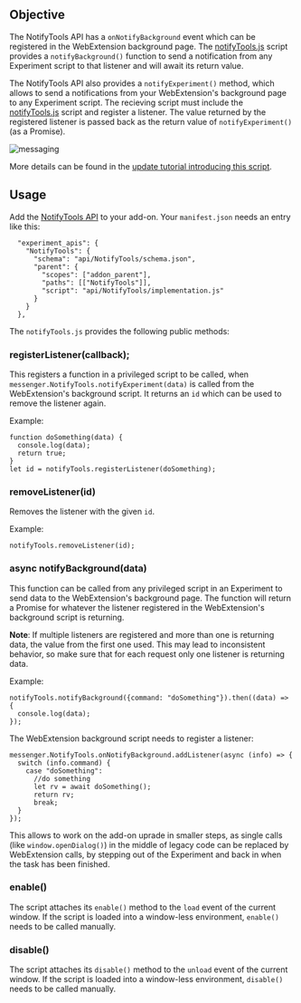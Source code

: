 ## Objective

The NotifyTools API has a `onNotifyBackground` event which can be registered in the WebExtension background page. The [notifyTools.js](https://github.com/thundernest/addon-developer-support/tree/master/scripts/notifyTools) script provides a `notifyBackground()` function to send a notification from any Experiment script to that listener and will await its return value.

The NotifyTools API also provides a `notifyExperiment()` method, which allows to send a notifications from your
WebExtension's background page to any Experiment script. The recieving script must include the [notifyTools.js](https://github.com/thundernest/addon-developer-support/tree/master/scripts/notifyTools) script and register a listener. The value returned by
the registered listener is passed back as the return value of `notifyExperiment()` (as a Promise).

![messaging](https://user-images.githubusercontent.com/5830621/111921572-90db8d80-8a95-11eb-8673-4e1370d49e4b.png)

More details can be found in the [update tutorial introducing this script](https://github.com/thundernest/addon-developer-support/wiki/Tutorial:-Convert-add-on-parts-individually-by-using-a-messaging-system).

## Usage

Add the [NotifyTools API](https://github.com/thundernest/addon-developer-support/tree/master/auxiliary-apis/NotifyTools) to your add-on. Your `manifest.json` needs an entry like this:

```
  "experiment_apis": {
    "NotifyTools": {
      "schema": "api/NotifyTools/schema.json",
      "parent": {
        "scopes": ["addon_parent"],
        "paths": [["NotifyTools"]],
        "script": "api/NotifyTools/implementation.js"
      }
    }
  },
```

The `notifyTools.js` provides the following public methods:

### registerListener(callback);

This registers a function in a privileged script to be called, when `messenger.NotifyTools.notifyExperiment(data)` is
called from the WebExtension's background script. It returns an `id` which can be used to remove the listener again.

Example:

```
function doSomething(data) {
  console.log(data);
  return true;
}
let id = notifyTools.registerListener(doSomething);
```

### removeListener(id)

Removes the listener with the given `id`.

Example:

```
notifyTools.removeListener(id);
```

### async notifyBackground(data)

This function can be called from any privileged script in an Experiment to send data to the
WebExtension's background page. The function will return a Promise for whatever the listener
registered in the WebExtension's background script is returning. 

**Note**: If multiple listeners are registered and more than one is returning data, the value
from the first one used. This may lead to inconsistent behavior, so make sure that for each
request only one listener is returning data.

Example:

```
notifyTools.notifyBackground({command: "doSomething"}).then((data) => {
  console.log(data);
});
```

The WebExtension background script needs to register a listener:

```
messenger.NotifyTools.onNotifyBackground.addListener(async (info) => {
  switch (info.command) {
    case "doSomething":
      //do something
      let rv = await doSomething();
      return rv;
      break;
  }
});
```

This allows to work on the add-on uprade in smaller steps, as single calls (like `window.openDialog()`)
in the middle of legacy code can be replaced by WebExtension calls, by stepping out of the Experiment
and back in when the task has been finished.

### enable()

The script attaches its `enable()` method to the `load` event of the current window. If the script is
loaded into a window-less environment, `enable()` needs to be called manually.

### disable()

The script attaches its `disable()` method to the `unload` event of the current window. If the script is
loaded into a window-less environment, `disable()` needs to be called manually.

